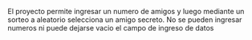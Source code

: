 El proyecto permite ingresar un numero de amigos y luego mediante un sorteo a aleatorio selecciona un amigo secreto. 
No se pueden ingresar numeros ni puede dejarse vacio el campo de ingreso de datos
